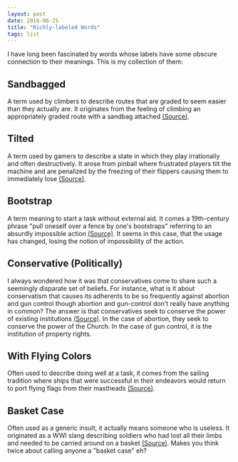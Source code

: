 ```yaml
---
layout: post
date: 2018-06-25
title: "Richly-labeled Words"
tags: list
---
```


I have long been fascinated by words whose labels have some obscure connection to their meanings. This is my collection of them:

Sandbagged
----------
A term used by climbers to describe routes that are graded to seem easier than they actually are. It originates from the feeling of climbing an appropriately graded route with a sandbag attached [(Source)](http://theundercling.com/sandbag-sandbagged-rock-climbing/).

Tilted
------
A term used by gamers to describe a state in which they play irrationally and often destructively. It arose from pinball where frustrated players tilt the machine and are penalized by the freezing of their flippers causing them to immediately lose [(Source)](https://en.wikipedia.org/wiki/Tilt\_(poker)).

Bootstrap
---------
A term meaning to start a task without external aid. It comes a 19th-century phrase "pull oneself over a fence by one's bootstraps" referring to an absurdly impossible action [(Source)](https://en.wikipedia.org/wiki/Bootstrapping#Etymology). It seems in this case, that the usage has changed, losing the notion of impossibility of the action.

Conservative (Politically)
--------------------------
I always wondered how it was that conservatives come to share such a seemingly disparate set of beliefs. For instance, what is it about conservatism that causes its adherents to be so frequently against abortion and gun control though abortion and gun-control don't really have anything in common? The answer is that conservatives seek to conserve the power of existing institutions [(Source)](https://en.wikipedia.org/wiki/Conservatism). In the case of abortion, they seek to conserve the power of the Church. In the case of gun control, it is the institution of property rights.

With Flying Colors
------------------
Often used to describe doing well at a task, it comes from the sailing tradition where ships that were successful in their endeavors would return to port flying flags from their mastheads [(Source)](https://en.wikipedia.org/wiki/With\_flying\_colours).

Basket Case
-----------
Often used as a generic insult, it actually means someone who is useless. It originated as a WWI slang describing soldiers who had lost all their limbs and needed to be carried around on a basket [(Source)](https://en.wiktionary.org/wiki/basket\_case). Makes you think twice about calling anyone a "basket case" eh?


